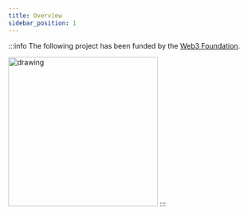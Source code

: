 ```yaml
---
title: Overview
sidebar_position: 1
---
```


:::info The following project has been funded by the [Web3 Foundation](https://web3.foundation/).

<img src="/img/web3grant.png" alt="drawing" width="300"/>
:::

